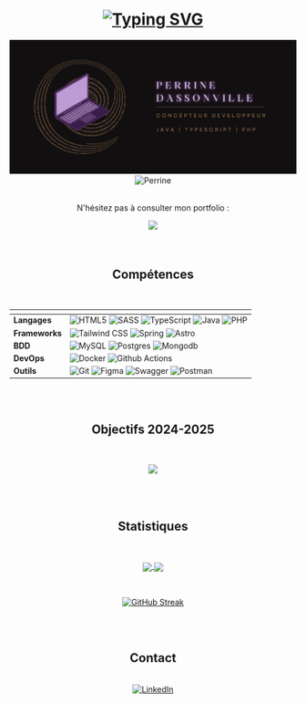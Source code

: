 <!--
**Xenophee/Xenophee** is a ✨ _special_ ✨ repository because its `README.md` (this file) appears on your GitHub profile.

Here are some ideas to get you started:

- 🔭 I’m currently working on ...
- 🌱 I’m currently learning ...
- 👯 I’m looking to collaborate on ...
- 🤔 I’m looking for help with ...
- 💬 Ask me about ...
- 📫 How to reach me: ...
- 😄 Pronouns: ...
- ⚡ Fun fact: ...
-->
<div align="center">
      <h1>
            <a href="https://git.io/typing-svg"><img src="https://readme-typing-svg.herokuapp.com?font=Fira+Code&size=30&pause=1000&color=B2956A&width=700&lines=Bonjour%2C+bienvenue+sur+mon+profil+!+%F0%9F%91%8B" alt="Typing SVG" /></a>
      </h1>
</div>

<img src="banner-github.jpg">


<div align="center">
    <img src="https://komarev.com/ghpvc/?username=Xenophee&color=blueviolet&style=pixel&label=VUES+DU+PROFIL" alt="Perrine" />
</div>

<br>

<div align="center">
    <p>N'hésitez pas à consulter mon portfolio :</p>
    <a href="https://perrine-dassonville.dev"/><img src="https://img.shields.io/badge/Portfolio-b2956a?style=for-the-badge&logo=gitbook&logoColor=white"></a>
</div>

<br>

[//]: # (<h2 align="center">Projets en cours</h2>)

[//]: # (<br>)

[//]: # ()
[//]: # (<div align="center">)

[//]: # ()
[//]: # ()
[//]: # (<a href="https://laura-naturelle-demo-v-2.vercel.app"/> <img src="https://img.shields.io/badge/L'Aura Natur'elle-10b981"></a>)

[//]: # ()
[//]: # (</div>)


<br>

<h2 align="center">Compétences</h2>
<br>


<div align="center">
      <table>
            <thead>
                  <tr>
                        <th></th>
                        <th></th>
                  </tr>
            </thead>
            <tbody>
                  <tr>
                    <td><strong>Langages</strong></td>
                    <td>
                      <img src="https://img.shields.io/badge/HTML5-E34F26?style=for-the-badge&logo=html5&logoColor=white" alt="HTML5">
                      <img src="https://img.shields.io/badge/Sass-CC6699?style=for-the-badge&logo=sass&logoColor=white" alt="SASS">
                      <img src="https://img.shields.io/badge/TypeScript-007ACC?style=for-the-badge&logo=typescript&logoColor=white" alt="TypeScript">
                      <img src="https://img.shields.io/badge/java-%23ED8B00.svg?style=for-the-badge&logo=openjdk&logoColor=white" alt="Java">
                      <img src="https://img.shields.io/badge/PHP-777bb3?style=for-the-badge&logo=php&logoColor=white" alt="PHP">
                    </td>
                  </tr>
                  <tr>
                    <td><strong>Frameworks</strong></td>
                    <td>
                      <img src="https://img.shields.io/badge/Tailwind_CSS-38B2AC?style=for-the-badge&logo=tailwind-css&logoColor=white" alt="Tailwind CSS">
                      <img src="https://img.shields.io/badge/Spring-6DB33F?style=for-the-badge&logo=spring&logoColor=white" alt="Spring">
                        <img src="https://img.shields.io/badge/astro-%232C2052.svg?style=for-the-badge&logo=astro&logoColor=white" alt="Astro">
                    </td>
                  </tr>
                    <tr>
                    <td><strong>BDD</strong></td>
                    <td>
                        <img src="https://img.shields.io/badge/mysql-00566a?style=for-the-badge&logo=mysql&logoColor=white" alt="MySQL">
                        <img src="https://img.shields.io/badge/postgres-%23316192.svg?style=for-the-badge&logo=postgresql&logoColor=white" alt="Postgres">
                        <img src="https://img.shields.io/badge/MongoDB-%234ea94b.svg?style=for-the-badge&logo=mongodb&logoColor=white" alt="Mongodb">
                    </td>
                  </tr>
                    <tr>
                    <td><strong>DevOps</strong></td>
                    <td>
                        <img src="https://img.shields.io/badge/docker-%230db7ed.svg?style=for-the-badge&logo=docker&logoColor=white" alt="Docker">
                        <img src="https://img.shields.io/badge/github%20actions-%232671E5.svg?style=for-the-badge&logo=githubactions&logoColor=white" alt="Github Actions">
                    </td>
                  </tr>
                  <tr>
                    <td><strong>Outils</strong></td>
                    <td>
                      <img src="https://img.shields.io/badge/Git-df4c37?style=for-the-badge&logo=git&logoColor=white" alt="Git">
                      <img src="https://img.shields.io/badge/Figma-ff7362?style=for-the-badge&logo=figma&logoColor=white" alt="Figma">
                        <img src="https://img.shields.io/badge/-Swagger-%23Clojure?style=for-the-badge&logo=swagger&logoColor=white" alt="Swagger">
                        <img src="https://img.shields.io/badge/Postman-FF6C37?style=for-the-badge&logo=postman&logoColor=white" alt="Postman">
                    </td>
                  </tr>
            </tbody>
      </table>
</div>



<br>
<br>


<h2 align="center">Objectifs 2024-2025</h2>
<br>
<p align="center">
  <img src="https://skillicons.dev/icons?i=symfony,angular">
</p>
<br>
<br>

<h2 align="center">Statistiques</h2>
<br>

<p align="center">
      <a href="https://github.com/anuraghazra/github-readme-stats">
            <img height=200 align="center" src="https://github-readme-stats.vercel.app/api?username=Xenophee&show_icons=true&bg_color=B2956A&text_color=EBEBEB&title_color=120F10&icon_color=120F10&locale=fr&hide_border=true" />
      </a>
      <a href="https://github.com/anuraghazra/convoychat">
            <img height=200 align="center" src="https://github-readme-stats.vercel.app/api/top-langs?username=Xenophee&hide=html,hack,css,scss&langs_count=3&card_width=320&bg_color=B2956A&text_color=EBEBEB&title_color=120F10&locale=fr&hide_border=true" />
      </a>
</p>

<br>
<p align="center"> 
      <a href="https://git.io/streak-stats"><img src="https://streak-stats.demolab.com/?user=Xenophee&locale=fr&currStreakNum=EBD6D0&sideNums=121011&sideLabels=121011&dates=EBEBEB&border=EB545400&background=B2956A&ring=121011&fire=121011&currStreakLabel=121011" alt="GitHub Streak" /></a>
</p>

<br>
<br>

<h2 align="center">Contact</h2>
<br>

<div align="center">
    <a href="https://www.linkedin.com/in/perrine-dassonville-54047b266/">
        <img src="https://img.shields.io/badge/LinkedIn-%230077B5.svg?style=for-the-badge&logo=linkedin&logoColor=white" alt="LinkedIn">
    </a>
</div>

